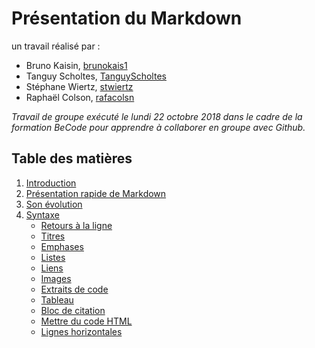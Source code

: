 
# Présentation du Markdown

un travail réalisé par :

  - Bruno Kaisin, [brunokais1](https://github.com/brunokais1)
  - Tanguy Scholtes, [TanguyScholtes](https://github.com/TanguyScholtes)
  - Stéphane Wiertz, [stwiertz](https://github.com/stwiertz)
  - Raphaël Colson, [rafacolsn](https://github.com/rafacolsn)

*Travail de groupe exécuté le lundi 22 octobre 2018 dans le cadre de la formation BeCode pour apprendre à collaborer en groupe avec Github.*

## Table des matières
1. [Introduction](../blob/master/README.md)
2. [Présentation rapide de Markdown](../blob/master/intro.md#presentation-rapide-de-markdown)
3. [Son évolution](../blob/master/présentation.md#son-evolution)
4. [Syntaxe](../blob/master/syntaxe_markdown.md#syntaxe)
    - [Retours à la ligne](../blob/master/syntaxe_markdown.md#retours-a-la-ligne)
    - [Titres](../blob/master/syntaxe_markdown.md#titres)
    - [Emphases](../blob/master/syntaxe_markdown.md#emphases)
    - [Listes](../blob/master/syntaxe_markdown.md#listes)
    - [Liens](../blob/master/syntaxe_markdown.md#liens)
    - [Images](../blob/master/syntaxe_markdown.md#images)
    - [Extraits de code](../blob/master/syntaxe_markdown.md#extraits-de-code)
    - [Tableau](../blob/master/syntaxe_markdown.md#tableau)
    - [Bloc de citation](../blob/master/syntaxe_markdown.md#bloc-de-citation)
    - [Mettre du code HTML](../blob/master/syntaxe_markdown.md#mettre-du-code-html)
    - [Lignes horizontales](../blob/master/syntaxe_markdown.md#lignes-horizontales)
